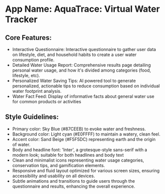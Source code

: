 # **App Name**: AquaTrace: Virtual Water Tracker

## Core Features:

- Interactive Questionnaire: Interactive questionnaire to gather user data on lifestyle, diet, and household habits to create a user water consumption profile.
- Detailed Water Usage Report: Comprehensive results page detailing personal water usage, and how it's divided among categories (food, lifestyle, etc).
- Personalized Water Saving Tips: AI powered tool to generate personalized, actionable tips to reduce consumption based on individual water footprint analysis.
- Water Fact Feed: Display of informative facts about general water use for common products or activities

## Style Guidelines:

- Primary color: Sky Blue (#87CEEB) to evoke water and freshness.
- Background color: Light cyan (#E0FFFF) to maintain a watery, clean feel.
- Accent color: Sand Beige (#F5F5DC) representing earth and the origin of water.
- Body and headline font: 'Inter', a grotesque-style sans-serif with a modern look; suitable for both headlines and body text
- Clean and minimalist icons representing water usage categories, conservation tips, and gamification elements.
- Responsive and fluid layout optimized for various screen sizes, ensuring accessibility and usability on all devices.
- Subtle animations and transitions to guide users through the questionnaire and results, enhancing the overall experience.